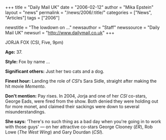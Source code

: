 +++
title = "Daily Mail UK"
date = "2006-02-12"
author = "Mika Epstein"
layout = "news"
permalink = "/news/2006/:title/"
categories = ["News", "Articles"]
tags = ["2006"]

newstitle = "The lowdown on ..."
newsauthor = "Staff"
newssource = "Daily Mail UK"
newsurl = "http://www.dailymail.co.uk"
+++

JORJA FOX (CSI, Five, 9pm)

**Age:** 37.  
  
**Style:** Fox by name ...  
  
**Significant others:** Just her two cats and a dog.  
  
**Finest hour:** Landing the role of *CSI*&#8216;s Sara Sidle, straight after making the hit movie *Memento*.  
  
**Don't mention:** Pay rises. In 2004, Jorja and one of her *CSI* co-stars, George Eads, were fired from the show. Both denied they were holding out for more monet, and claimed their sackings were down to several misunderstandings.  
  
**She says:** &#8216;There's no such thing as a bad day when you're going in to work with those guys' &#8212; on her attractive co-stars George Clooney (*ER*), Rob Lowe (*The West Wing*) and Gary Dourdan (*CSI*).

